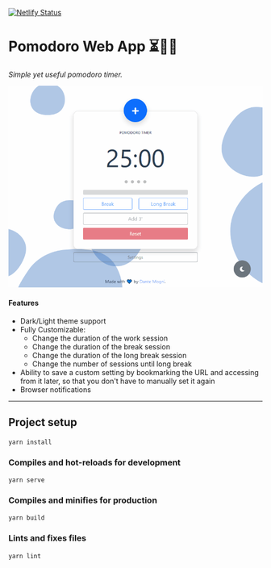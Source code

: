 [![Netlify Status](https://api.netlify.com/api/v1/badges/785eb050-2706-4889-9331-8f7156ed4062/deploy-status)](https://app.netlify.com/sites/pomodoro-dante/deploys)

# Pomodoro Web App ⏳🙇‍♂️
_Simple yet useful pomodoro timer._


![Dark/Light theme support](./docs/web-theme.gif)

#### Features
* Dark/Light theme support
* Fully Customizable:
    - Change the duration of the work session 
    - Change the duration of the break session 
    - Change the duration of the long break session 
    - Change the number of sessions until long break
* Ability to save a custom setting by bookmarking the URL and accessing from it later, so that you don't have to manually set it again 
* Browser notifications

---
## Project setup
```
yarn install
````

### Compiles and hot-reloads for development
```
yarn serve
```

### Compiles and minifies for production
```
yarn build
```

### Lints and fixes files
```
yarn lint
```